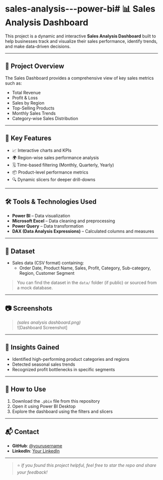 # sales-analysis---power-bi# 📊 Sales Analysis Dashboard

This project is a dynamic and interactive **Sales Analysis Dashboard** built to help businesses track and visualize their sales performance, identify trends, and make data-driven decisions.

---

## 🚀 Project Overview

The Sales Dashboard provides a comprehensive view of key sales metrics such as:

- Total Revenue
- Profit & Loss
- Sales by Region
- Top-Selling Products
- Monthly Sales Trends
- Category-wise Sales Distribution

---

## 📌 Key Features

- 📈 Interactive charts and KPIs
- 🌍 Region-wise sales performance analysis
- 🗓 Time-based filtering (Monthly, Quarterly, Yearly)
- 📦 Product-level performance metrics
- 🔍 Dynamic slicers for deeper drill-downs

---

## 🛠️ Tools & Technologies Used

- **Power BI** – Data visualization
- **Microsoft Excel** – Data cleaning and preprocessing
- **Power Query** – Data transformation
- **DAX (Data Analysis Expressions)** – Calculated columns and measures

---

## 📁 Dataset

- Sales data (CSV format) containing:
  - Order Date, Product Name, Sales, Profit, Category, Sub-category, Region, Customer Segment

> You can find the dataset in the `data/` folder (if public) or sourced from a mock database.

---

## 📷 Screenshots

> *(sales analysis dashboard.png)*  
> ![Dashboard Screenshot]

---

## 🧠 Insights Gained

- Identified high-performing product categories and regions
- Detected seasonal sales trends
- Recognized profit bottlenecks in specific segments

---

## 📌 How to Use

1. Download the `.pbix` file from this repository
2. Open it using Power BI Desktop
3. Explore the dashboard using the filters and slicers

---

## 📬 Contact

- **GitHub**: [@yourusername](https://github.com/yourusername)
- **LinkedIn**: [Your LinkedIn](https://www.linkedin.com/in/your-linkedin)

---

> ⭐ *If you found this project helpful, feel free to star the repo and share your feedback!*
